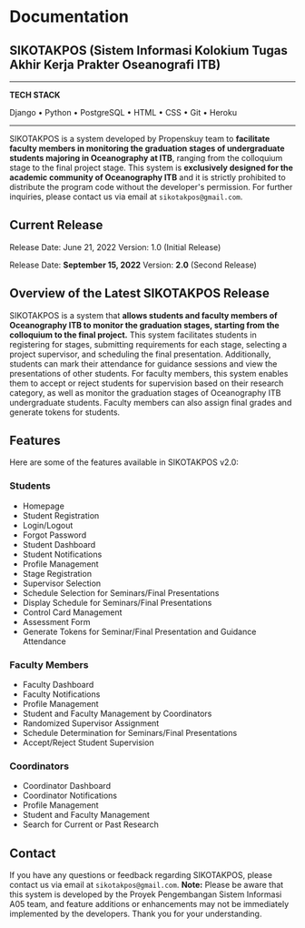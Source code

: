# Documentation

## SIKOTAKPOS (Sistem Informasi Kolokium Tugas Akhir Kerja Prakter Oseanografi ITB)

---

**TECH STACK**

Django • Python • PostgreSQL • HTML • CSS • Git • Heroku

---

SIKOTAKPOS is a system developed by Propenskuy team to **facilitate faculty members in monitoring the graduation stages of undergraduate students majoring in Oceanography at ITB**, ranging from the colloquium stage to the final project stage. This system is **exclusively designed for the academic community of Oceanography ITB** and it is strictly prohibited to distribute the program code without the developer's permission. For further inquiries, please contact us via email at `sikotakpos@gmail.com`.

## Current Release

Release Date: June 21, 2022
Version: 1.0 (Initial Release)

Release Date: **September 15, 2022**
Version: **2.0** (Second Release)

## Overview of the Latest SIKOTAKPOS Release

SIKOTAKPOS is a system that **allows students and faculty members of Oceanography ITB to monitor the graduation stages, starting from the colloquium to the final project.** This system facilitates students in registering for stages, submitting requirements for each stage, selecting a project supervisor, and scheduling the final presentation. Additionally, students can mark their attendance for guidance sessions and view the presentations of other students. For faculty members, this system enables them to accept or reject students for supervision based on their research category, as well as monitor the graduation stages of Oceanography ITB undergraduate students. Faculty members can also assign final grades and generate tokens for students.

## Features

Here are some of the features available in SIKOTAKPOS v2.0:

### Students

- Homepage
- Student Registration
- Login/Logout
- Forgot Password
- Student Dashboard
- Student Notifications
- Profile Management
- Stage Registration
- Supervisor Selection
- Schedule Selection for Seminars/Final Presentations
- Display Schedule for Seminars/Final Presentations
- Control Card Management
- Assessment Form
- Generate Tokens for Seminar/Final Presentation and Guidance Attendance

### Faculty Members

- Faculty Dashboard
- Faculty Notifications
- Profile Management
- Student and Faculty Management by Coordinators
- Randomized Supervisor Assignment
- Schedule Determination for Seminars/Final Presentations
- Accept/Reject Student Supervision

### Coordinators

- Coordinator Dashboard
- Coordinator Notifications
- Profile Management
- Student and Faculty Management
- Search for Current or Past Research

## Contact

If you have any questions or feedback regarding SIKOTAKPOS, please contact us via email at `sikotakpos@gmail.com`. **Note:** Please be aware that this system is developed by the Proyek Pengembangan Sistem Informasi A05 team, and feature additions or enhancements may not be immediately implemented by the developers. Thank you for your understanding.

